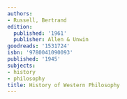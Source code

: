 ```yaml
---
authors:
- Russell, Bertrand
edition:
  published: '1961'
  publisher: Allen & Unwin
goodreads: '1531724'
isbn: '9780041090093'
published: '1945'
subjects:
- history
- philosophy
title: History of Western Philosophy
---
```


